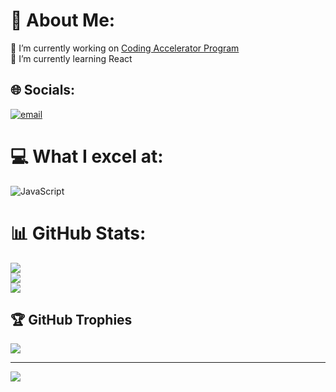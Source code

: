 # 💫 About Me:
🔭 I’m currently working on [Coding Accelerator Program](https://harryjmg.fr/codingaccelerator)<br>🌱 I’m currently learning React<br>


## 🌐 Socials:
[![email](https://img.shields.io/badge/Email-D14836?logo=gmail&logoColor=white)](mailto:marco.strs27@gmail.com) 

# 💻 What I excel at:
![JavaScript](https://img.shields.io/badge/javascript-%23323330.svg?style=for-the-badge&logo=javascript&logoColor=%23F7DF1E)
# 📊 GitHub Stats:
![](https://github-readme-stats.vercel.app/api?username=Nyzuro&theme=great-gatsby&hide_border=false&include_all_commits=false&count_private=false)<br/>
![](https://github-readme-streak-stats.herokuapp.com/?user=Nyzuro&theme=great-gatsby&hide_border=false)<br/>
![](https://github-readme-stats.vercel.app/api/top-langs/?username=Nyzuro&theme=great-gatsby&hide_border=false&include_all_commits=false&count_private=false&layout=compact)

## 🏆 GitHub Trophies
![](https://github-profile-trophy.vercel.app/?username=Nyzuro&theme=great-gatsby&no-frame=false&no-bg=false&margin-w=4)

---
[![](https://visitcount.itsvg.in/api?id=Nyzuro&icon=0&color=0)](https://visitcount.itsvg.in)

<!-- Proudly created with GPRM ( https://gprm.itsvg.in ) -->
